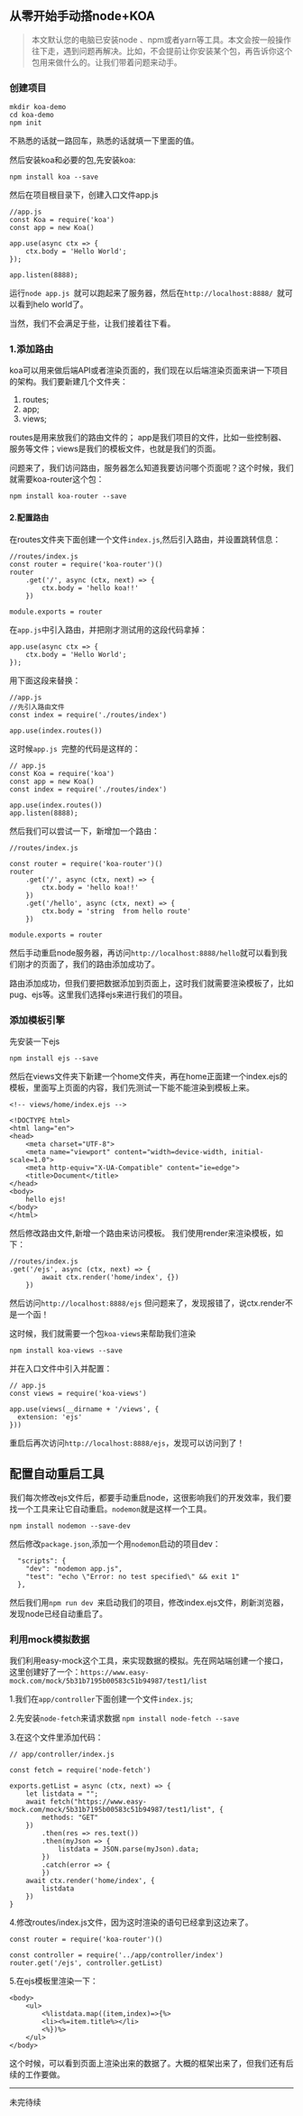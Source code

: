 ## 从零开始手动搭node+KOA

>  本文默认您的电脑已安装node 、npm或者yarn等工具。本文会按一般操作往下走，遇到问题再解决。比如，不会提前让你安装某个包，再告诉你这个包用来做什么的。让我们带着问题来动手。

### 创建项目

```
mkdir koa-demo
cd koa-demo
npm init
```
不熟悉的话就一路回车，熟悉的话就填一下里面的值。

然后安装koa和必要的包,先安装koa:

```
npm install koa --save
```
然后在项目根目录下，创建入口文件app.js
```
//app.js
const Koa = require('koa')
const app = new Koa()

app.use(async ctx => {
    ctx.body = 'Hello World';
});

app.listen(8888);
```
运行```node app.js ```就可以跑起来了服务器，然后在```http://localhost:8888/ ```就可以看到helo world了。

当然，我们不会满足于些，让我们接着往下看。
### 1.添加路由
koa可以用来做后端API或者渲染页面的，我们现在以后端渲染页面来讲一下项目的架构。我们要新建几个文件夹：

1. routes;
2. app;
3. views;

routes是用来放我们的路由文件的；
app是我们项目的文件，比如一些控制器、服务等文件；views是我们的模板文件，也就是我们的页面。

问题来了，我们访问路由，服务器怎么知道我要访问哪个页面呢？这个时候，我们就需要koa-router这个包：

```
npm install koa-router --save
```

#### 2.配置路由
在routes文件夹下面创建一个文件``` index.js ```,然后引入路由，并设置跳转信息：
```
//routes/index.js
const router = require('koa-router')()
router
    .get('/', async (ctx, next) => {
        ctx.body = 'hello koa!!'
    })

module.exports = router
```
在``` app.js ```中引入路由，并把刚才测试用的这段代码拿掉：
```
app.use(async ctx => {
    ctx.body = 'Hello World';
});
```
用下面这段来替换：
```
//app.js
//先引入路由文件
const index = require('./routes/index')

app.use(index.routes())
```
这时候```app.js ```完整的代码是这样的：
```
// app.js
const Koa = require('koa')
const app = new Koa()
const index = require('./routes/index')

app.use(index.routes())
app.listen(8888);
```

然后我们可以尝试一下，新增加一个路由：
```
//routes/index.js

const router = require('koa-router')()
router
    .get('/', async (ctx, next) => {
        ctx.body = 'hello koa!!'
    })
    .get('/hello', async (ctx, next) => {
        ctx.body = 'string  from hello route'
    })

module.exports = router
```
然后手动重启node服务器，再访问```http://localhost:8888/hello```就可以看到我们刚才的页面了，我们的路由添加成功了。

路由添加成功，但我们要把数据添加到页面上，这时我们就需要渲染模板了，比如pug、ejs等。这里我们选择ejs来进行我们的项目。

### 添加模板引擎

先安装一下ejs
```
npm install ejs --save
```
然后在views文件夹下新建一个home文件夹，再在home正面建一个index.ejs的模板，里面写上页面的内容，我们先测试一下能不能渲染到模板上来。

```
<!-- views/home/index.ejs -->

<!DOCTYPE html>
<html lang="en">
<head>
    <meta charset="UTF-8">
    <meta name="viewport" content="width=device-width, initial-scale=1.0">
    <meta http-equiv="X-UA-Compatible" content="ie=edge">
    <title>Document</title>
</head>
<body>
    hello ejs!
</body>
</html>
```
然后修改路由文件,新增一个路由来访问模板。
我们使用render来渲染模板，如下：
```
//routes/index.js
.get('/ejs', async (ctx, next) => {
        await ctx.render('home/index', {})
    })
```
然后访问```http://localhost:8888/ejs```
但问题来了，发现报错了，说ctx.render不是一个函！

这时候，我们就需要一个包```koa-views```来帮助我们渲染
```
npm install koa-views --save
```
并在入口文件中引入并配置：
```
// app.js
const views = require('koa-views')

app.use(views(__dirname + '/views', {
  extension: 'ejs'
}))
```
重启后再次访问```http://localhost:8888/ejs```，发现可以访问到了！

## 配置自动重启工具

我们每次修改ejs文件后，都要手动重启node，这很影响我们的开发效率，我们要找一个工具来让它自动重启。```nodemon```就是这样一个工具。

```
npm install nodemon --save-dev
```
然后修改```package.json```,添加一个用```nodemon```启动的项目dev：
```
  "scripts": {
    "dev": "nodemon app.js",
    "test": "echo \"Error: no test specified\" && exit 1"
  },
```

然后我们用```npm run dev ```来启动我们的项目，修改index.ejs文件，刷新浏览器，发现node已经自动重启了。

### 利用mock模拟数据

我们利用easy-mock这个工具，来实现数据的模拟。先在网站端创建一个接口，这里创建好了一个：```https://www.easy-mock.com/mock/5b31b7195b00583c51b94987/test1/list```

1.我们在```app/controller```下面创建一个文件```index.js```;

2.先安装```node-fetch```来请求数据
```npm install node-fetch --save```

3.在这个文件里添加代码：
```
// app/controller/index.js

const fetch = require('node-fetch')

exports.getList = async (ctx, next) => {
    let listdata = "";
    await fetch("https://www.easy-mock.com/mock/5b31b7195b00583c51b94987/test1/list", {
        methods: "GET"
    })
        .then(res => res.text())
        .then(myJson => {
            listdata = JSON.parse(myJson).data;
        })
        .catch(error => {
        })
    await ctx.render('home/index', {
        listdata
    })
}
```

4.修改routes/index.js文件，因为这时渲染的语句已经拿到这边来了。
```
const router = require('koa-router')()

const controller = require('../app/controller/index')
router.get('/ejs', controller.getList)
```
5.在ejs模板里渲染一下：
```
<body>
    <ul>
        <%listdata.map((item,index)=>{%>
        <li><%=item.title%></li>
        <%})%>
    </ul>
</body>
```
这个时候，可以看到页面上渲染出来的数据了。大概的框架出来了，但我们还有后续的工作要做。

---
未完待续
